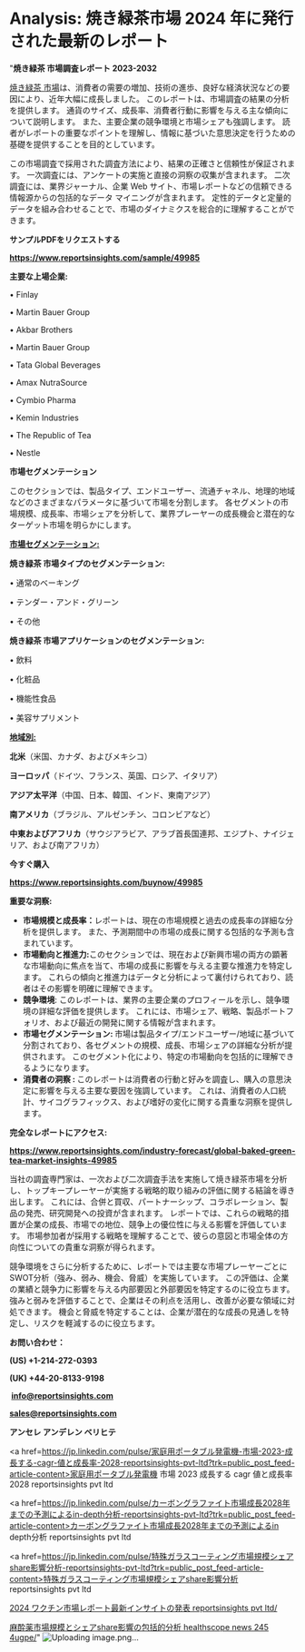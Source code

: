 # Analysis: 焼き緑茶市場 2024 年に発行された最新のレポート

"<strong>焼き緑茶 市場調査レポート 2023-2032</strong>

<a href=https://www.reportsinsights.com/sample/49985>焼き緑茶 市場</a>は、消費者の需要の増加、技術の進歩、良好な経済状況などの要因により、近年大幅に成長しました。 このレポートは、市場調査の結果の分析を提供します。 通貨のサイズ、成長率、消費者行動に影響を与える主な傾向について説明します。 また、主要企業の競争環境と市場シェアも強調します。 読者がレポートの重要なポイントを理解し、情報に基づいた意思決定を行うための基礎を提供することを目的としています。

この市場調査で採用された調査方法により、結果の正確さと信頼性が保証されます。 一次調査には、アンケートの実施と直接の洞察の収集が含まれます。 二次調査には、業界ジャーナル、企業 Web サイト、市場レポートなどの信頼できる情報源からの包括的なデータ マイニングが含まれます。 定性的データと定量的データを組み合わせることで、市場のダイナミクスを総合的に理解することができます。

<strong><b>サンプルPDFをリクエストする</b></strong>

<a href=https://www.reportsinsights.com/sample/49985><strong><u>https://www.reportsinsights.com/sample/49985</u></strong></a>

<strong>主要な上場企業:</strong>

• Finlay

• Martin Bauer Group

• Akbar Brothers

• Martin Bauer Group

• Tata Global Beverages

• Amax NutraSource

• Cymbio Pharma

• Kemin Industries

• The Republic of Tea

• Nestle

<strong>市場セグメンテーション</strong>

このセクションでは、製品タイプ、エンドユーザー、流通チャネル、地理的地域などのさまざまなパラメータに基づいて市場を分割します。 各セグメントの市場規模、成長率、市場シェアを分析して、業界プレーヤーの成長機会と潜在的なターゲット市場を明らかにします。

<strong><u>市場セグメンテーション</u></strong><strong><u>:</u></strong>

<strong>焼き緑茶 市場タイプのセグメンテーション:</strong>

• 通常のベーキング

• テンダー・アンド・グリーン

• その他

<strong>焼き緑茶 市場アプリケーションのセグメンテーション:</strong>

• 飲料

• 化粧品

• 機能性食品

• 美容サプリメント

<strong><u>地域別</u></strong><strong><u>:</u></strong>

<strong>北米</strong>（米国、カナダ、およびメキシコ）

<strong>ヨーロッパ</strong>（ドイツ、フランス、英国、ロシア、イタリア）

<strong>アジア太平洋</strong>（中国、日本、韓国、インド、東南アジア）

<strong>南アメリカ</strong>（ブラジル、アルゼンチン、コロンビアなど）

<strong>中東およびアフリカ</strong>（サウジアラビア、アラブ首長国連邦、エジプト、ナイジェリア、および南アフリカ）

<strong>今すぐ購入</strong>

<a href=https://www.reportsinsights.com/buynow/49985><strong><u>https://www.reportsinsights.com/buynow/49985</u></strong></a>

<strong>重要な洞察:</strong>
<ul>
  <li><strong>市場規模と成長率：</strong>レポートは、現在の市場規模と過去の成長率の詳細な分析を提供します。 また、予測期間中の市場の成長に関する包括的な予測も含まれています。</li>
  <li><strong>市場動向と推進力:</strong>このセクションでは、現在および新興市場の両方の顕著な市場動向に焦点を当て、市場の成長に影響を与える主要な推進力を特定します。 これらの傾向と推進力はデータと分析によって裏付けられており、読者はその影響を明確に理解できます。</li>
  <li><strong>競争環境</strong>: このレポートは、業界の主要企業のプロフィールを示し、競争環境の詳細な評価を提供します。 これには、市場シェア、戦略、製品ポートフォリオ、および最近の開発に関する情報が含まれます。</li>
  <li><strong>市場セグメンテーション: </strong>市場は製品タイプ/エンドユーザー/地域に基づいて分割されており、各セグメントの規模、成長、市場シェアの詳細な分析が提供されます。 このセグメント化により、特定の市場動向を包括的に理解できるようになります。</li>
  <li><strong>消費者の洞察 : </strong>このレポートは消費者の行動と好みを調査し、購入の意思決定に影響を与える主要な要因を強調しています。 これは、消費者の人口統計、サイコグラフィックス、および嗜好の変化に関する貴重な洞察を提供します。</li>
</ul>
<strong>完全なレポートにアクセス:</strong>

<a href=https://www.reportsinsights.com/industry-forecast/global-baked-green-tea-market-insights-49985><strong><u><b>https://www.reportsinsights.com/industry-forecast/global-baked-green-tea-market-insights-49985</b></u></strong></a>

当社の調査専門家は、一次および二次調査手法を実施して焼き緑茶市場を分析し、トップキープレーヤーが実施する戦略的取り組みの評価に関する結論を導き出します。 これには、合併と買収、パートナーシップ、コラボレーション、製品の発売、研究開発への投資が含まれます。 レポートでは、これらの戦略的措置が企業の成長、市場での地位、競争上の優位性に与える影響を評価しています。 市場参加者が採用する戦略を理解することで、彼らの意図と市場全体の方向性についての貴重な洞察が得られます。

競争環境をさらに分析するために、レポートでは主要な市場プレーヤーごとにSWOT分析（強み、弱み、機会、脅威）を実施しています。 この評価は、企業の業績と競争力に影響を与える内部要因と外部要因を特定するのに役立ちます。 強みと弱みを評価することで、企業はその利点を活用し、改善が必要な領域に対処できます。 機会と脅威を特定することは、企業が潜在的な成長の見通しを特定し、リスクを軽減するのに役立ちます。

<strong>お問い合わせ：</strong>

<strong>(US) +1-214-272-0393</strong>

<strong>(UK) +44-20-8133-9198</strong>

<strong> </strong><a href=info@reportsinsights.com><strong><u>info@reportsinsights.com</u></strong></a>

<a href=sales@reportsinsights.com><strong><u>sales@reportsinsights.com</u></strong></a>

<strong>アンセレ アンデレン ベリヒテ</strong>

<a href=https://jp.linkedin.com/pulse/家庭用ポータブル発電機-市場-2023-成長する-cagr-値と成長率-2028-reportsinsights-pvt-ltd?trk=public_post_feed-article-content>家庭用ポータブル発電機 市場 2023 成長する cagr 値と成長率 2028 reportsinsights pvt ltd</a>

<a href=https://jp.linkedin.com/pulse/カーボングラファイト市場成長2028年までの予測によるin-depth分析-reportsinsights-pvt-ltd?trk=public_post_feed-article-content>カーボングラファイト市場成長2028年までの予測によるin depth分析 reportsinsights pvt ltd</a>

<a href=https://jp.linkedin.com/pulse/特殊ガラスコーティング市場規模シェアshare影響分析-reportsinsights-pvt-ltd?trk=public_post_feed-article-content>特殊ガラスコーティング市場規模シェアshare影響分析 reportsinsights pvt ltd</a>

<a href=https://www.linkedin.com/pulse/2024-ワクチン市場レポート最新インサイトの発表-reportsinsights-pvt-ltd/>2024 ワクチン市場レポート最新インサイトの発表 reportsinsights pvt ltd/</a>

<a href=https://www.linkedin.com/pulse/麻酔薬市場規模とシェアshare影響の包括的分析-healthscope-news-245-4ugpe/>麻酔薬市場規模とシェアshare影響の包括的分析 healthscope news 245 4ugpe/</a>"
![Uploading image.png…]()

